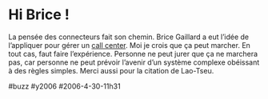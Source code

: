 # Hi Brice !

La pensée des connecteurs fait son chemin. Brice Gaillard a eut l’idée de l’appliquer pour gérer un [call center](http://blog.hibrice.info/index.php?2006/04/19/69-gerer-ses-employes-et-les-recruter-sans-rien-faire). Moi je crois que ça peut marcher. En tout cas, faut faire l’expérience. Personne ne peut jurer que ça ne marchera pas, car personne ne peut prévoir l’avenir d’un système complexe obéissant à des règles simples. Merci aussi pour la citation de Lao-Tseu.

#buzz #y2006 #2006-4-30-11h31
